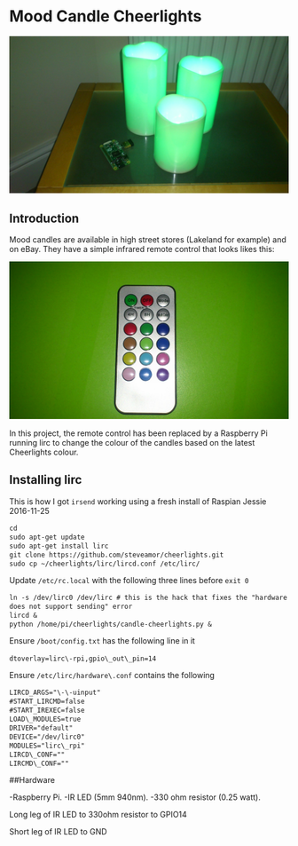 # Mood Candle Cheerlights

![Candles](/images/candles.jpg)

## Introduction

Mood candles are available in high street stores (Lakeland for example) and on eBay.  They have a simple infrared remote control that looks likes this:

![Remote Control](/images/remote.jpg)

In this project, the remote control has been replaced by a Raspberry Pi running lirc to change the colour of the candles based on the latest Cheerlights colour.

## Installing lirc

This is how I got ```irsend``` working using a fresh install of Raspian Jessie 2016-11-25

```
cd
sudo apt-get update
sudo apt-get install lirc
git clone https://github.com/steveamor/cheerlights.git
sudo cp ~/cheerlights/lirc/lircd.conf /etc/lirc/
```

Update ```/etc/rc.local``` with the following three lines before ```exit 0```

```
ln -s /dev/lirc0 /dev/lirc # this is the hack that fixes the "hardware does not support sending" error
lircd &
python /home/pi/cheerlights/candle-cheerlights.py &
```

Ensure ```/boot/config.txt``` has the following line in it

```dtoverlay=lirc\-rpi,gpio\_out\_pin=14```

Ensure ```/etc/lirc/hardware\.conf``` contains the following

```
LIRCD_ARGS="\-\-uinput"
#START_LIRCMD=false
#START_IREXEC=false
LOAD\_MODULES=true
DRIVER="default"
DEVICE="/dev/lirc0"
MODULES="lirc\_rpi"
LIRCD\_CONF=""
LIRCMD\_CONF=""
```

##Hardware

-Raspberry Pi.
-IR LED (5mm 940nm).
-330 ohm resistor (0.25 watt).

Long leg of IR LED to 330ohm resistor to GPIO14

Short leg of IR LED to GND

